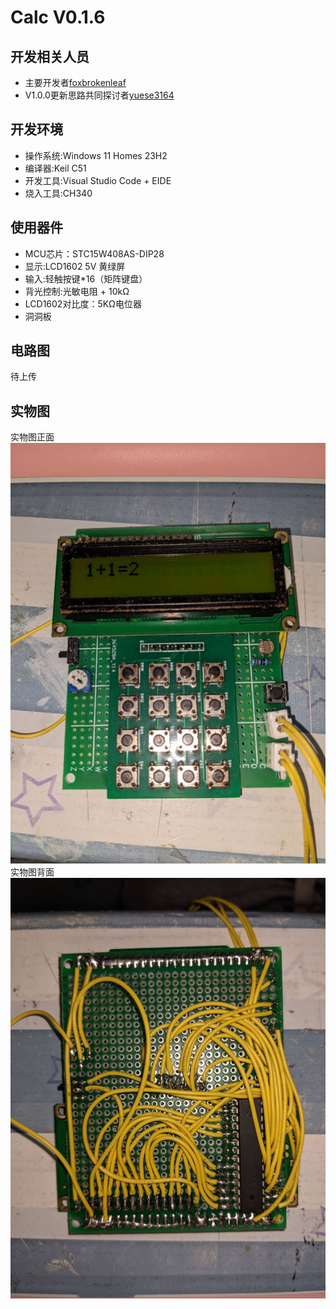 <!--
 * @Author: 2353919304@qq.com
 * @Date: 2024-09-27 21:31:04
 * @LastEditors: 2353919304@qq.com
 * @LastEditTime: 2024-09-27 21:45:43
 * @FilePath: \Calc\README.md
 * @Description: README
 * 
 * Copyright (c) 2024 by ${git_name_email}, All Rights Reserved. 
-->
# Calc V0.1.6
## 开发相关人员
+ 主要开发者[foxbrokenleaf](https://github.com/foxbrokenleaf)
+ V1.0.0更新思路共同探讨者[yuese3164](https://github.com/yuese3164)
## 开发环境
+ 操作系统:Windows 11 Homes 23H2
+ 编译器:Keil C51
+ 开发工具:Visual Studio Code + EIDE
+ 烧入工具:CH340
## 使用器件
+ MCU芯片：STC15W408AS-DIP28
+ 显示:LCD1602 5V 黄绿屏
+ 输入:轻触按键*16（矩阵键盘）
+ 背光控制:光敏电阻 + 10kΩ
+ LCD1602对比度：5KΩ电位器
+ 洞洞板
## 电路图
待上传
## 实物图
实物图正面
![实物图正面](./ImageSource/A.jpg)
实物图背面
![实物图背面](./ImageSource/B.jpg)

